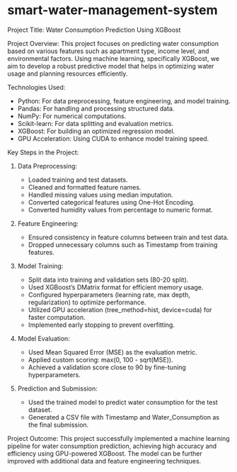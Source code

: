 # smart-water-management-system
Project Title: Water Consumption Prediction Using XGBoost

Project Overview:
This project focuses on predicting water consumption based on various features such as apartment type, income level, and environmental factors. Using machine learning, specifically XGBoost, we aim to develop a robust predictive model that helps in optimizing water usage and planning resources efficiently.

Technologies Used:
- Python: For data preprocessing, feature engineering, and model training.
- Pandas: For handling and processing structured data.
- NumPy: For numerical computations.
- Scikit-learn: For data splitting and evaluation metrics.
- XGBoost: For building an optimized regression model.
- GPU Acceleration: Using CUDA to enhance model training speed.

Key Steps in the Project:
1. Data Preprocessing:
   - Loaded training and test datasets.
   - Cleaned and formatted feature names.
   - Handled missing values using median imputation.
   - Converted categorical features using One-Hot Encoding.
   - Converted humidity values from percentage to numeric format.
   
2. Feature Engineering:
   - Ensured consistency in feature columns between train and test data.
   - Dropped unnecessary columns such as Timestamp from training features.

3. Model Training:
   - Split data into training and validation sets (80-20 split).
   - Used XGBoost’s DMatrix format for efficient memory usage.
   - Configured hyperparameters (learning rate, max depth, regularization) to optimize performance.
   - Utilized GPU acceleration (tree_method=hist, device=cuda) for faster computation.
   - Implemented early stopping to prevent overfitting.

4. Model Evaluation:
   - Used Mean Squared Error (MSE) as the evaluation metric.
   - Applied custom scoring: max(0, 100 - sqrt(MSE)).
   - Achieved a validation score close to 90 by fine-tuning hyperparameters.

5. Prediction and Submission:
   - Used the trained model to predict water consumption for the test dataset.
   - Generated a CSV file with Timestamp and Water_Consumption as the final submission.

Project Outcome:
This project successfully implemented a machine learning pipeline for water consumption prediction, achieving high accuracy and efficiency using GPU-powered XGBoost. The model can be further improved with additional data and feature engineering techniques.

